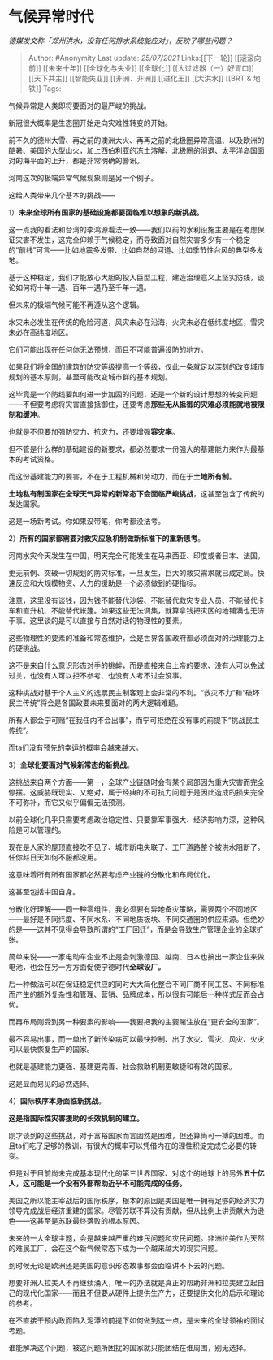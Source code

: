 # 气候异常时代
*德媒发文称「郑州洪水，没有任何排水系统能应对」，反映了哪些问题？*

> Author: #Anonymity 
> Last update: *25/07/2021* 
> Links:[[下一轮]] [[滚滚向前]] [[未来十年]] [[全球化与失业]] [[全球化]] [[大过滤器（一）好胃口]] [[天下共主]] [[智能失业]] [[非洲、非洲]] [[进化王]] [[大洪水]] [[BRT & 地铁]]
> Tags:   



气候异常是人类即将要面对的最严峻的挑战。

新冠很大概率是生态圈开始走向灾难性转变的开始。

前不久的德州大雪、再之前的澳洲大火、再再之前的北极圈异常高温、以及欧洲的酷暑、美国的大型山火，加上西伯利亚的冻土溶解、北极圈的消退、太平洋岛国面对的海平面的上升，都是非常明确的警讯。

河南这次的极端异常气候现象则是另一个例子。

这给人类带来几个基本的挑战——

1）**未来全球所有国家的基础设施都要面临难以想象的新挑战。**

这一点我的看法和台湾的李鸿源看法一致——我们以前的水利设施主要是在考虑保证灾害不发生，这完全仰赖于气候稳定，而导致面对自然灾害多少有一个稳定的“前线”可言——比如地震多发带、比如自然的河道、比如季节性台风的典型多发地。

基于这种稳定，我们才能放心大胆的投入巨型工程，建造治理意义上坚实防线，谈论如何将十年一遇、百年一遇乃至千年一遇。

但未来的极端气候可能不再遵从这个逻辑。

水灾未必发生在传统的危险河道，风灾未必在沿海，火灾未必在低纬度地区，雪灾未必在高纬度地区。

它们可能出现在任何你无法预想，而且不可能普遍设防的地方。

如果我们将全国的建筑的防灾等级提高一个等级，仅此一条就足以深刻的改变城市规划的基本原则，甚至可能改变城市群的基本规划。

这毕竟是一个防线要如何进一步加固的问题，还是一个新的设计思想的转变问题——不但要考虑将灾害直接抵御住，还要考虑**那些无从抵御的灾难必须能就地被限制和缓冲**。

也就是不但要加强防灾力、抗灾力，还要增强**容灾率**。

但不管是什么样的基础建设的新要求，都必然要求一份强大的基建能力来作为最基本的考试资格。

而这份基建能力的要害，不在于工程机械和劳动力，而在于**土地所有制**。

**土地私有制国家在全球天气异常的新常态下会面临严峻挑战**，这甚至包含了传统的发达国家。

这是一场新考试。你如果没带笔，你考都没法考。

  

2）**所有的国家都需要对救灾应急机制做新标准下的重新思考**。

河南水灾今天发生在中国，明天完全可能发生在马来西亚、印度或者日本、法国。

史无前例、突破一切规划的防灾标准，一旦发生，巨大的救灾需求就已成定局。快速反应和大规模物资、人力的援助是一个必须做到的硬指标。

注意，这里没有谈钱，因为钱不能替代沙袋、不能替代救灾专业人员、不能替代卡车和直升机、不能替代帐篷。如果这些无法调集，就算拿钱把灾区的地铺满也无济于事。这里谈的是可以直接与自然对话的物理性的要素。

这些物理性的要素的准备和常态维护，会是世界各国政府都必须面对的治理能力上的硬挑战。

这不是来自什么意识形态对手的挑衅，而是直接来自上帝的要求、没有人可以免试过关，也没有人可以拒不参考、也没有人考不过会没事。

这种挑战对基于个人主义的选票民主制客观上会非常的不利。“救灾不力”和“破坏民主传统”将会是各国政要未来要面对的两大逻辑难题。

所有人都会宁可赌“在我任内不会出事”，而宁可拒绝在没有事的前提下“挑战民主传统”。

而ta们没有预先的幸运的概率会越来越大。

  

3）**全球化要面对气候新常态的新挑战**。

这挑战来自两个方面——第一，全球产业链随时会有某个局部因为重大灾害而完全停摆。这威胁既现实、又绝对，属于经典的不可抗力问题于是因此造成的损失完全不可弥补，而它又似乎偏偏无法预测。

以前全球化几乎只需要考虑政治稳定性、只要靠军事强大、经济影响力深，这种风险是可以管理的。

现在是人家的屋顶直接吹不见了、城市断电失联了、工厂道路整个被洪水阻断了。任你赵日天如何不服都没用。

这意味着所有所有国家都必然要考虑产业链的分散化和布局优化。

这甚至包括中国自身。

分散化好理解——同一种零组件，我必须要有异地备灾策略，需要两个不同地区——最好是不同纬度、不同水系、不同地质板块、不同交通圈的供应来源。但绝妙的是——这并不见得会导致所谓的“工厂回迁”，而是会导致生产管理企业的全球扩张。

简单来说——一家电动车企业不止是会刺激德国、越南、日本也搞出一家企业来做电池，也会在另一方方面促使宁德时代**全球设厂。**

后一种做法可以在保证稳定供应的同时大大简化整合不同厂商不同工艺、不同标准而产生的额外复杂性和管理、营销、品牌成本，所以很有可能后一种样式反而会占优。

而再布局则受到另一种要素的影响——我要把我的主要赌注放在“更安全的国家”。

最不容易出事，而一单出了新传染病可以最快控制、出了水灾、雪灾、风灾、火灾可以最快恢复生产的国家。

也就是基建能力更强、基建更完善、社会救助机制更敏捷和有效的国家。

这是显而易见的必然选择。

4）**国际秩序本身面临新挑战**。

**这是指国际性灾害援助的长效机制的建立。**

刚才谈到的这些挑战，对于富裕国家而言固然是困难，但还算尚可一搏的困难。而且ta们吃了足够的教训，有很大的概率可以凭借内在的理性积淀完成它必要的转变。

但是对于目前尚未完成基本现代化的第三世界国家、对这个的地球上的另外**五十亿人，这可能是一个没有外部帮助近乎不可能完成的任务。**

美国之所以能主宰战后的国际秩序，根本的原因是美国是唯一拥有足够的经济实力领导完成战后经济重建的国家。尽管苏联不算没有贡献，但从比例上讲贡献大为逊色——这甚至是苏联最终落败的根本原因。

未来的一大全球主题，会是越来越严重的难民问题和灾民问题。非洲拉美作为天然的难民工厂，会在这个新气候常态下成为一个越来越大的现实问题。

到时候无论是欧洲还是美国的意识形态故事都会面临讲不下去的问题。

想要非洲人拉美人不再继续涌入，唯一的办法就是真正的帮助非洲和拉美建立起自己的现代化国家——而且不但要从硬件上提供生产力，还要提供文化的启示和理论的参考。

在不直接干预内政而陷入泥潭的前提下如何做到这一点，是未来的全球领袖的面试考题。

谁能解决这个问题，被这问题所困扰的国家就只能团结在谁周围，别无选择。